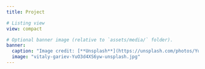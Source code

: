 ```yaml
---
title: Project

# Listing view
view: compact

# Optional banner image (relative to `assets/media/` folder).
banner:
  caption: "Image credit: [**Unsplash**](https://unsplash.com/photos/YuO3d4XS6yw)"
  image: "vitaly-gariev-YuO3d4XS6yw-unsplash.jpg"
---
```

